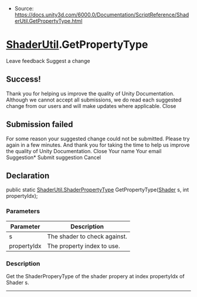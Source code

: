 * Source: https://docs.unity3d.com/6000.0/Documentation/ScriptReference/ShaderUtil.GetPropertyType.html

#  [ShaderUtil](https://docs.unity3d.com/6000.0/Documentation/ScriptReference/ShaderUtil.html).GetPropertyType
Leave feedback
Suggest a change
## Success!
Thank you for helping us improve the quality of Unity Documentation. Although we cannot accept all submissions, we do read each suggested change from our users and will make updates where applicable.
Close
## Submission failed
For some reason your suggested change could not be submitted. Please <a>try again</a> in a few minutes. And thank you for taking the time to help us improve the quality of Unity Documentation.
Close
Your name Your email Suggestion* Submit suggestion
Cancel
## Declaration
public static [ShaderUtil.ShaderPropertyType](https://docs.unity3d.com/6000.0/Documentation/ScriptReference/ShaderUtil.ShaderPropertyType.html) GetPropertyType([Shader](https://docs.unity3d.com/6000.0/Documentation/ScriptReference/Shader.html) s, int propertyIdx); 
### Parameters
Parameter | Description  
---|---  
s | The shader to check against.  
propertyIdx | The property index to use.  
### Description
Get the ShaderProperyType of the shader propery at index propertyIdx of Shader s.
* * *
